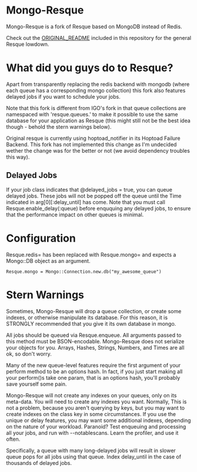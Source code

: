 Mongo-Resque
============

Mongo-Resque is a fork of Resque based on MongoDB instead of Redis.

Check out the [ORIGINAL_README][0] included in this repository
for the general Resque lowdown.

What did you guys do to Resque?
===============================

Apart from transparently replacing the redis backend with mongodb
(where each queue has a corresponding mongo collection) this fork
also features delayed jobs if you want to schedule your jobs.

Note that this fork is different from IGO's fork in that queue
collections are namespaced with 'resque.queues.' to make it possible
to use the same database for your application as Resque (this might
still not be the best idea though - behold the stern warnings below).

Original resque is currently using hoptoad_notifier in its Hoptoad Failure
Backend. This fork has not implemented this change as I'm undecided wether 
the change was for the better or not (we avoid dependency troubles this way).

Delayed Jobs
------------

If your job class indicates that @delayed_jobs = true, you can queue
delayed jobs.  These jobs will not be popped off the queue until the
Time indicated in arg[0][:delay_until] has come.  Note that you must
call Resque.enable_delay(:queue) before enququing any delayed jobs, to
ensure that the performance impact on other queues is minimal.

Configuration
=============

Resque.redis= has been replaced with Resque.mongo= and expects a Mongo::DB
object as an argument.

    Resque.mongo = Mongo::Connection.new.db("my_awesome_queue")

Stern Warnings
==============

Sometimes, Mongo-Resque will drop a queue collection, or create some
indexes, or otherwise manipulate its database. For this reason, it is
STRONGLY recommended that you give it its own database in mongo.

All jobs should be queued via Resque.enqueue.  All arguments passed to
this method must be BSON-encodable. Mongo-Resque does not serialize
your objects for you.  Arrays, Hashes, Strings, Numbers, and Times
are all ok, so don't worry.

Many of the new queue-level features require the first argument of
your perform method to be an options hash.  In fact, if you just start
making all your perform()s take one param, that is an options hash,
you'll probably save yourself some pain.

Mongo-Resque will not create any indexes on your queues, only on its
meta-data.  You will need to create any indexes you want.  Normally,
This is not a problem, because you aren't querying by keys, but you may
want to create indexes on the class key in some circumstances.  If you 
use the unique or delay features, you may want some additional indexes, 
depending on the nature of your workload.  Paranoid?  Test enqueuing and 
processing all your jobs, and run with --notablescans.  Learn the profiler,
and use it often.

Specifically, a queue with many long-delayed jobs will result in slower queue pops
for all jobs using that queue.  Index delay_until in the case of
thousands of delayed jobs.

[0]: https://github.com/dbackeus/resque-mongo/blob/master/ORIGINAL_README.markdown

